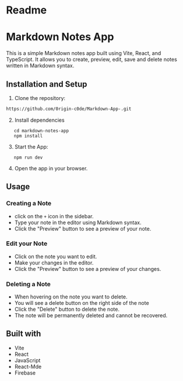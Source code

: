 # Readme

# Markdown Notes App

This is a simple Markdown notes app built using Vite, React, and TypeScript. It allows you to create, preview, edit, save and delete notes written in Markdown syntax.

## Installation and Setup

1. Clone the repository:

```sh
https://github.com/0rigin-c0de/Markdown-App-.git
```

2. Install dependencies

```
   cd markdown-notes-app
   npm install
```

3. Start the App:

```
   npm run dev
```

4. Open the app in your browser.

## Usage

### Creating a Note

- click on the `+` icon in the sidebar.
- Type your note in the editor using Markdown syntax.
- Click the "Preview" button to see a preview of your note.

### Edit your Note

- Click on the note you want to edit.
- Make your changes in the editor.
- Click the "Preview" button to see a preview of your changes.

### Deleting a Note

- When hovering on the note you want to delete.
- You will see a delete button on the right side of the note
- Click the "Delete" button to delete the note.
- The note will be permanently deleted and cannot be recovered.

## Built with

- Vite
- React
- JavaScript
- React-Mde
- Firebase
